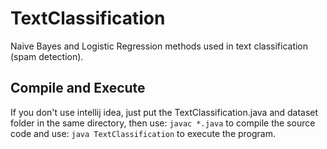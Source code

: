 # TextClassification
Naive Bayes and Logistic Regression methods used in text classification (spam detection).
## Compile and Execute
If you don't use intellij idea, just put the TextClassification.java and dataset folder in the same directory, then use:
 `javac *.java` 
 to compile the source code and use: 
 `java TextClassification`
 to execute the program.